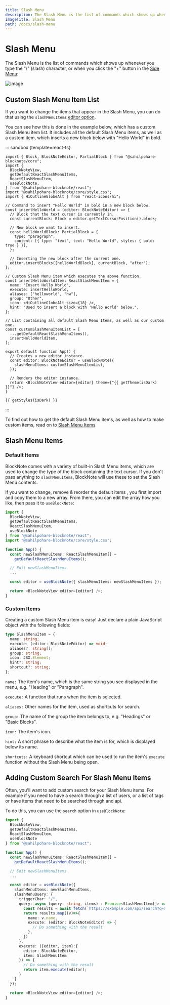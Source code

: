 ```yaml
---
title: Slash Menu
description: The Slash Menu is the list of commands which shows up whenever you type the "/" (slash) character, or when you click the "+" button in the Side Menu.
imageTitle: Slash Menu
path: /docs/slash-menu
---
```


<script setup>
import { useData } from 'vitepress';
import { getTheme, getStyles } from "../demoUtils";

const { isDark } = useData();
</script>

# Slash Menu

The Slash Menu is the list of commands which shows up whenever you type the "/" (slash) character, or when you click the "+" button in the [Side Menu](/docs/side-menu):

<img style="max-width:400px" :src="isDark ? '/img/screenshots/slash_menu_dark.png' : '/img/screenshots/slash_menu.png'" alt="image">

## Custom Slash Menu Item List

If you want to change the items that appear in the Slash Menu, you can do that using the `slashMenuItems` [editor option](/docs/editor#editor-options).

You can see how this is done in the example below, which has a custom Slash Menu item list. It includes all the default Slash Menu items, as well as a custom item, which inserts a new block below with "Hello World" in bold.

::: sandbox {template=react-ts}

```typescript-vue /App.tsx
import { Block, BlockNoteEditor, PartialBlock } from "@sahilpohare-blocknote/core";
import {
  BlockNoteView,
  getDefaultReactSlashMenuItems,
  ReactSlashMenuItem,
  useBlockNote,
} from "@sahilpohare-blocknote/react";
import "@sahilpohare-blocknote/core/style.css";
import { HiOutlineGlobeAlt } from "react-icons/hi";

// Command to insert "Hello World" in bold in a new block below.
const insertHelloWorld = (editor: BlockNoteEditor) => {
  // Block that the text cursor is currently in.
  const currentBlock: Block = editor.getTextCursorPosition().block;

  // New block we want to insert.
  const helloWorldBlock: PartialBlock = {
    type: "paragraph",
    content: [{ type: "text", text: "Hello World", styles: { bold: true } }],
  };

  // Inserting the new block after the current one.
  editor.insertBlocks([helloWorldBlock], currentBlock, "after");
};

// Custom Slash Menu item which executes the above function.
const insertHelloWorldItem: ReactSlashMenuItem = {
  name: "Insert Hello World",
  execute: insertHelloWorld,
  aliases: ["helloworld", "hw"],
  group: "Other",
  icon: <HiOutlineGlobeAlt size={18} />,
  hint: "Used to insert a block with 'Hello World' below.",
};

// List containing all default Slash Menu Items, as well as our custom one.
const customSlashMenuItemList = [
  ...getDefaultReactSlashMenuItems(),
  insertHelloWorldItem,
];

export default function App() {
  // Creates a new editor instance.
  const editor: BlockNoteEditor = useBlockNote({
    slashMenuItems: customSlashMenuItemList,
  });

  // Renders the editor instance.
  return <BlockNoteView editor={editor} theme={"{{ getTheme(isDark) }}"} />;
}
```

```css-vue /styles.css [hidden]
{{ getStyles(isDark) }}
```

:::

To find out how to get the default Slash Menu items, as well as how to make custom items, read on to [Slash Menu Items](/docs/slash-menu#slash-menu-items)

## Slash Menu Items

### Default Items

BlockNote comes with a variety of built-in Slash Menu items, which are used to change the type of the block containing the text cursor. If you don't pass anything to `slashMenuItems`, BlockNote will use these to set the Slash Menu contents.

If you want to change, remove & reorder the default items , you first import and copy them to a new array. From there, you can edit the array how you like, then pass it to `useBlockNote`:

```typescript
import {
  BlockNoteView,
  getDefaultReactSlashMenuItems,
  ReactSlashMenuItem,
  useBlockNote
} from "@sahilpohare-blocknote/react";
import "@sahilpohare-blocknote/core/style.css";

function App() {
  const newSlashMenuItems: ReactSlashMenuItem[] =
    getDefaultReactSlashMenuItems();

  // Edit newSlashMenuItems
  ...

  const editor = useBlockNote({ slashMenuItems: newSlashMenuItems });

  return <BlockNoteView editor={editor} />;
}
```

### Custom Items

Creating a custom Slash Menu item is easy! Just declare a plain JavaScript object with the following fields:

```typescript
type SlashMenuItem = {
  name: string;
  execute: (editor: BlockNoteEditor) => void;
  aliases?: string[];
  group: string;
  icon: JSX.Element;
  hint?: string;
  shortcut?: string;
};
```

`name:` The item's name, which is the same string you see displayed in the menu, e.g. "Heading" or "Paragraph".

`execute:` A function that runs when the item is selected.

`aliases:` Other names for the item, used as shortcuts for search.

`group:` The name of the group the item belongs to, e.g. "Headings" or "Basic Blocks".

`icon:` The item's icon.

`hint:` A short phrase to describe what the item is for, which is displayed below its name.

`shortcuts:` A keyboard shortcut which can be used to run the item's `execute` function without the Slash Menu being open.

## Adding Custom Search For Slash Menu Items

Often, you'll want to add custom search for your Slash Menu items. For example if you need to have a search through a list of users, or a list of tags or have items that need to be searched through and api.

To do this, you can use the `search` option in `useBlockNote`:

```typescript
import {
  BlockNoteView,
  getDefaultReactSlashMenuItems,
  ReactSlashMenuItem,
  useBlockNote
} from "@sahilpohare-blocknote/react";

function App() {
  const newSlashMenuItems: ReactSlashMenuItem[] =
    getDefaultReactSlashMenuItems();

  // Edit newSlashMenuItems
  ...

  const editor = useBlockNote({
    slashMenuItems: newSlashMenuItems,
    slashMenuQuery: {
      triggerChar: "/",
      query: async (query: string, items) : Promise<SlashMenuItem[]> => {
        const results = await fetch(`https://example.com/api/search?q=${query}`);
        return results.map((v)=>{
          name: v.name,
          execute: (editor: BlockNoteEditor) => {
            // Do something with the result
          },
        })
      },
      execute: ({editor, item}:{
        editor: BlockNoteEditor,
        item: SlashMenuItem
      }) => {
        // Do something with the result
        return item.execute(editor);
      }
    }
  });

  return <BlockNoteView editor={editor} />;
}
```

